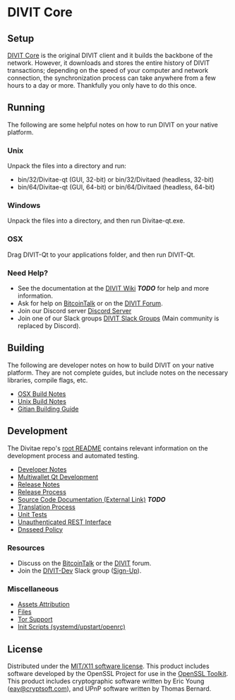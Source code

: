 DIVIT Core
=====================

Setup
---------------------
[DIVIT Core](http://Divitae.org/wallet) is the original DIVIT client and it builds the backbone of the network. However, it downloads and stores the entire history of DIVIT transactions; depending on the speed of your computer and network connection, the synchronization process can take anywhere from a few hours to a day or more. Thankfully you only have to do this once.

Running
---------------------
The following are some helpful notes on how to run DIVIT on your native platform.

### Unix

Unpack the files into a directory and run:

- bin/32/Divitae-qt (GUI, 32-bit) or bin/32/Divitaed (headless, 32-bit)
- bin/64/Divitae-qt (GUI, 64-bit) or bin/64/Divitaed (headless, 64-bit)

### Windows

Unpack the files into a directory, and then run Divitae-qt.exe.

### OSX

Drag DIVIT-Qt to your applications folder, and then run DIVIT-Qt.

### Need Help?

* See the documentation at the [DIVIT Wiki](https://en.bitcoin.it/wiki/Main_Page) ***TODO***
for help and more information.
* Ask for help on [BitcoinTalk](https://bitcointalk.org/index.php?topic=1262920.0) or on the [DIVIT Forum](http://forum.Divitae.org/).
* Join our Discord server [Discord Server](https://discord.Divitae.org)
* Join one of our Slack groups [DIVIT Slack Groups](https://Divitae.org/slack-logins/) (Main community is replaced by Discord).

Building
---------------------
The following are developer notes on how to build DIVIT on your native platform. They are not complete guides, but include notes on the necessary libraries, compile flags, etc.

- [OSX Build Notes](build-osx.md)
- [Unix Build Notes](build-unix.md)
- [Gitian Building Guide](gitian-building.md)

Development
---------------------
The Divitae repo's [root README](https://github.com/Divitaeteam/DIVIT/blob/master/README.md) contains relevant information on the development process and automated testing.

- [Developer Notes](developer-notes.md)
- [Multiwallet Qt Development](multiwallet-qt.md)
- [Release Notes](release-notes.md)
- [Release Process](release-process.md)
- [Source Code Documentation (External Link)](https://dev.visucore.com/bitcoin/doxygen/) ***TODO***
- [Translation Process](translation_process.md)
- [Unit Tests](unit-tests.md)
- [Unauthenticated REST Interface](REST-interface.md)
- [Dnsseed Policy](dnsseed-policy.md)

### Resources

* Discuss on the [BitcoinTalk](https://bitcointalk.org/index.php?topic=1262920.0) or the [DIVIT](http://forum.Divitae.org/) forum.
* Join the [DIVIT-Dev](https://Divitae-dev.slack.com/) Slack group ([Sign-Up](https://Divitae-dev.herokuapp.com/)).

### Miscellaneous
- [Assets Attribution](assets-attribution.md)
- [Files](files.md)
- [Tor Support](tor.md)
- [Init Scripts (systemd/upstart/openrc)](init.md)

License
---------------------
Distributed under the [MIT/X11 software license](http://www.opensource.org/licenses/mit-license.php).
This product includes software developed by the OpenSSL Project for use in the [OpenSSL Toolkit](https://www.openssl.org/). This product includes
cryptographic software written by Eric Young ([eay@cryptsoft.com](mailto:eay@cryptsoft.com)), and UPnP software written by Thomas Bernard.
